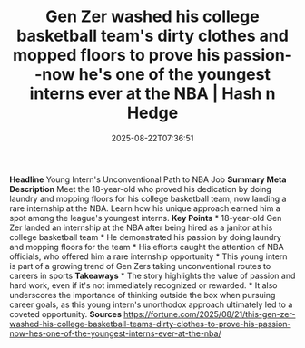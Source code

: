 ﻿---
title: "Gen Zer washed his college basketball team's dirty clothes and mopped floors to prove his passion--now he's one of the youngest interns ever at the NBA | Hash n Hedge"
date: "2025-08-22T07:36:51"
category: "Markets"
summary: ""
slug: "gen-zer-washed-his-college-basketball-teams-dirty-clothes-an"
source_urls:
  - ""
seo:
  title: "Gen Zer washed his college basketball team's dirty clothes and mopped floors to prove his passion--now he's one of the youngest interns ever at the NBA | Hash n Hedge | Hash n Hedge"
  description: ""
  keywords: ["news", "markets", "brief"]
---
**Headline** Young Intern's Unconventional Path to NBA Job  **Summary Meta Description** Meet the 18-year-old who proved his dedication by doing laundry and mopping floors for his college basketball team, now landing a rare internship at the NBA. Learn how his unique approach earned him a spot among the league's youngest interns.  **Key Points**  * 18-year-old Gen Zer landed an internship at the NBA after being hired as a janitor at his college basketball team * He demonstrated his passion by doing laundry and mopping floors for the team * His efforts caught the attention of NBA officials, who offered him a rare internship opportunity * This young intern is part of a growing trend of Gen Zers taking unconventional routes to careers in sports  **Takeaways**  * The story highlights the value of passion and hard work, even if it's not immediately recognized or rewarded. * It also underscores the importance of thinking outside the box when pursuing career goals, as this young intern's unorthodox approach ultimately led to a coveted opportunity.  **Sources** https://fortune.com/2025/08/21/this-gen-zer-washed-his-college-basketball-teams-dirty-clothes-to-prove-his-passion-now-hes-one-of-the-youngest-interns-ever-at-the-nba/